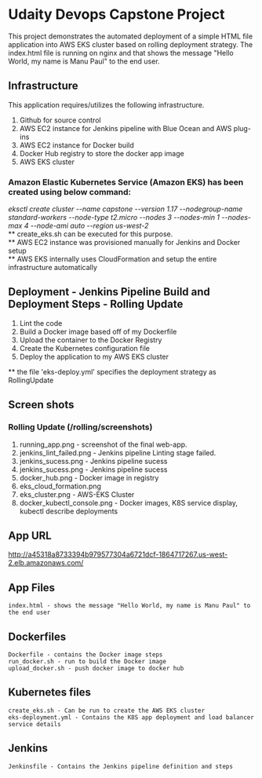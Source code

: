 
# Udaity Devops Capstone Project
This project demonstrates the automated deployment of a simple HTML file application into AWS EKS cluster based on rolling deployment strategy. 
The index.html file is running on nginx and that shows the message "Hello World, my name is Manu Paul" to the end user.

## Infrastructure
This application requires/utilizes the following infrastructure.
1. Github for source control
2. AWS EC2 instance for Jenkins pipeline with Blue Ocean and AWS plug-ins
3. AWS EC2 instance for Docker build
4. Docker Hub registry to store the docker app image
5. AWS EKS cluster

### Amazon Elastic Kubernetes Service (Amazon EKS) has been created using below command:
<i>eksctl create cluster --name capstone --version 1.17 --nodegroup-name standard-workers --node-type t2.micro --nodes 3 --nodes-min 1 --nodes-max 4 --node-ami auto --region us-west-2</i>
<br>
** create_eks.sh can be executed for this purpose.<br>
** AWS EC2 instance was provisioned manually for Jenkins and Docker setup<br>
** AWS EKS internally uses CloudFormation and setup the entire infrastructure automatically 

## Deployment - Jenkins Pipeline Build and Deployment Steps - Rolling Update
1. Lint the code
2. Build a Docker image based off of my Dockerfile
3. Upload the container to the Docker Registry
4. Create the Kubernetes configuration file
5. Deploy the application to my AWS EKS cluster

** the file 'eks-deploy.yml' specifies the deployment strategy as RollingUpdate

## Screen shots 
### Rolling Update (/rolling/screenshots)
1. running_app.png - screenshot of the final web-app.
2. jenkins_lint_failed.png - Jenkins pipeline Linting stage failed.
3. jenkins_sucess.png - Jenkins pipeline sucess
4. jenkins_sucess.png - Jenkins pipeline sucess
5. docker_hub.png - Docker image in registry
6. eks_cloud_formation.png	
7. eks_cluster.png - AWS-EKS Cluster
8. docker_kubectl_console.png	- Docker images, K8S service display, kubectl describe deployments

## App URL
http://a45318a8733394b979577304a6721dcf-1864717267.us-west-2.elb.amazonaws.com/

## App Files
	index.html - shows the message "Hello World, my name is Manu Paul" to the end user
## Dockerfiles
	Dockerfile - contains the Docker image steps
	run_docker.sh - run to build the Docker image
    upload_docker.sh - push docker image to docker hub
## Kubernetes files
	create_eks.sh - Can be run to create the AWS EKS cluster
	eks-deployment.yml - Contains the K8S app deployment and load balancer service details
## Jenkins 
	Jenkinsfile - Contains the Jenkins pipeline definition and steps
